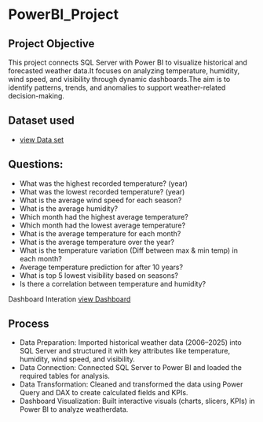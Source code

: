 # PowerBI_Project
## Project Objective
This project connects SQL Server with Power BI to visualize historical and forecasted weather data.It focuses on analyzing temperature, humidity, wind speed, and visibility through dynamic dashboards.The aim is to identify patterns, trends, and anomalies to support weather-related decision-making.

## Dataset used
- <a href="https://github.com/gomathimurthi199930/GitHub_My-projects/blob/main/WeatherHistory.csv"> view Data set</a>

## Questions:
- What was the highest recorded temperature? (year)
- What was the lowest recorded temperature? (year) 
- What is the average wind speed for each season? 
- What is the average humidity?
- Which month had the highest average temperature?
- Which month had the lowest average temperature? 
- What is the average temperature for each month?
- What is the average temperature over the year?
- What is the temperature variation (Diff between max & min temp) in each month?
- Average temperature prediction for after 10 years?
- What is top 5 lowest visibility based on seasons?
- Is there a correlation between temperature and humidity?

 Dashboard Interation <a href="https://github.com/gomathimurthi199930/GitHub_My-projects/blob/main/Weather%20History%20Project.pbix"> view Dashboard</a>

## Process
- Data Preparation: Imported historical weather data (2006–2025) into SQL Server and structured it with key attributes like temperature, humidity, wind speed, and visibility.
- Data Connection: Connected SQL Server to Power BI and loaded the required tables for analysis.
- Data Transformation: Cleaned and transformed the data using Power Query and DAX to create calculated fields and KPIs.
- Dashboard Visualization: Built interactive visuals (charts, slicers, KPIs) in Power BI to analyze weatherdata.
